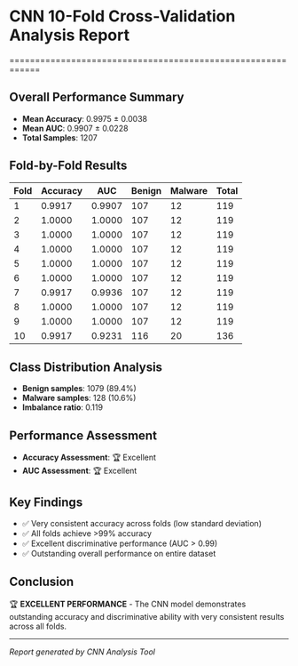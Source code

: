 # CNN 10-Fold Cross-Validation Analysis Report
============================================================

## Overall Performance Summary
- **Mean Accuracy**: 0.9975 ± 0.0038
- **Mean AUC**: 0.9907 ± 0.0228
- **Total Samples**: 1207

## Fold-by-Fold Results
| Fold | Accuracy | AUC | Benign | Malware | Total |
|------|----------|-----|--------|---------|-------|
| 1 | 0.9917 | 0.9907 | 107 | 12 | 119 |
| 2 | 1.0000 | 1.0000 | 107 | 12 | 119 |
| 3 | 1.0000 | 1.0000 | 107 | 12 | 119 |
| 4 | 1.0000 | 1.0000 | 107 | 12 | 119 |
| 5 | 1.0000 | 1.0000 | 107 | 12 | 119 |
| 6 | 1.0000 | 1.0000 | 107 | 12 | 119 |
| 7 | 0.9917 | 0.9936 | 107 | 12 | 119 |
| 8 | 1.0000 | 1.0000 | 107 | 12 | 119 |
| 9 | 1.0000 | 1.0000 | 107 | 12 | 119 |
| 10 | 0.9917 | 0.9231 | 116 | 20 | 136 |

## Class Distribution Analysis
- **Benign samples**: 1079 (89.4%)
- **Malware samples**: 128 (10.6%)
- **Imbalance ratio**: 0.119

## Performance Assessment
- **Accuracy Assessment**: 🏆 Excellent
- **AUC Assessment**: 🏆 Excellent

## Key Findings
- ✅ Very consistent accuracy across folds (low standard deviation)
- ✅ All folds achieve >99% accuracy
- ✅ Excellent discriminative performance (AUC > 0.99)
- ✅ Outstanding overall performance on entire dataset

## Conclusion
🏆 **EXCELLENT PERFORMANCE** - The CNN model demonstrates outstanding accuracy and discriminative ability with very consistent results across all folds.

---
*Report generated by CNN Analysis Tool*